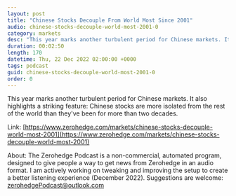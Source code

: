 ```yaml
---
layout: post
title: "Chinese Stocks Decouple From World Most Since 2001"
audio: chinese-stocks-decouple-world-most-2001-0
category: markets
desc: "This year marks another turbulent period for Chinese markets. It also highlights a striking feature: Chinese stocks are more isolated from the rest of the world than they've been for more than two decades."
duration: 00:02:50
length: 170
datetime: Thu, 22 Dec 2022 02:00:00 +0000
tags: podcast
guid: chinese-stocks-decouple-world-most-2001-0
order: 0
---
```

This year marks another turbulent period for Chinese markets. It also highlights a striking feature: Chinese stocks are more isolated from the rest of the world than they've been for more than two decades.

Link: [https://www.zerohedge.com/markets/chinese-stocks-decouple-world-most-2001](https://www.zerohedge.com/markets/chinese-stocks-decouple-world-most-2001)

About: The Zerohedge Podcast is a non-commercial, automated program, designed to give people a way to get news from Zerohedge in an audio format.  I am actively working on tweaking and improving the setup to create a better listening experience (December 2022).  Suggestions are welcome: [zerohedgePodcast@outlook.com](mailto:zerohedgePodcast@outlook.com)